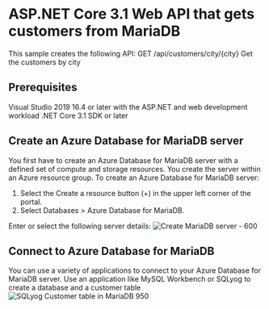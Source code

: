 # ASP.NET Core 3.1 Web API that gets customers from MariaDB
This sample creates the following API:
GET /api/customers/city/{city}	Get the customers by city


## Prerequisites
Visual Studio 2019 16.4 or later with the ASP.NET and web development workload
.NET Core 3.1 SDK or later


## Create an Azure Database for MariaDB server
You first have to create an Azure Database for MariaDB server with a defined set of compute and storage resources. You create the server within an Azure resource group.
To create an Azure Database for MariaDB server:
1.	Select the Create a resource button (+) in the upper left corner of the portal.
2.	Select Databases > Azure Database for MariaDB. 

Enter or select the following server details:
![Create MariaDB server - 600](https://user-images.githubusercontent.com/4686866/74857226-b0106480-5343-11ea-8f88-ab2b9f19183c.png)


## Connect to Azure Database for MariaDB
You can use a variety of applications to connect to your Azure Database for MariaDB server.
Use an application like MySQL Workbench or SQLyog to create a database and a customer table
![SQLyog Customer table in MariaDB 950](https://user-images.githubusercontent.com/4686866/74857953-c8cd4a00-5344-11ea-94d6-48e9957823db.png)

